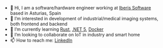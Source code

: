 - 👋 Hi, I am a software/hardware engineer working at [Iberis Software](https://iberisoft.com/) based in Asturias, Spain
- 👀 I’m interested in development of industrial/medical imaging systems, both frontend and backend
- 🌱 I’m currently learning [Rust](https://www.rust-lang.org/), [.NET 5](https://dotnet.microsoft.com/), [Docker](https://hub.docker.com/)
- 💞️ I’m looking to collaborate on IoT in industry and smart home
- 📫 How to reach me: [LinkedIn](https://www.linkedin.com/in/pavelzaytsev/)
